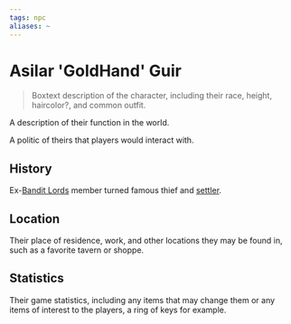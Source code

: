 ```yaml
---
tags: npc
aliases: ~
---
```


# Asilar 'GoldHand' Guir

 > 
 > Boxtext description of the character, including their race, height, haircolor?, and common outfit.

A description of their function in the world.

A politic of theirs that players would interact with.

## History

Ex-[Bandit Lords](..\..\..\..\..\..\Notes%20on%20the%20Multiverse\Inner\Alaturmen\About%20People\Nations\The%20Kingdom%20of%20Prosper\Local%20Lore\Bandit%20Lords.md) member turned famous thief and [settler](..\..\..\..\..\..\Notes%20on%20the%20Multiverse\Inner\Alaturmen\Places\Southeast%20Central\Smaller%20than%20a%20city\Asilar's%20Bounty.md).

## Location

Their place of residence, work, and other locations they may be found in, such as a favorite tavern or shoppe.

## Statistics

Their game statistics, including any items that may change them or any items of interest to the players, a ring of keys for example.
